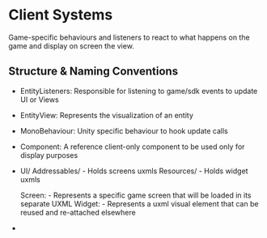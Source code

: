 # Client Systems

Game-specific behaviours and listeners to react to what happens on the game and display on screen the view.

## Structure & Naming Conventions

- EntityListeners: Responsible for listening to game/sdk events to update UI or Views
- EntityView: Represents the visualization of an entity
- MonoBehaviour: Unity specific behaviour to hook update calls
- Component: A reference client-only component to be used only for display purposes
- UI/
   Addressables/ - Holds screens uxmls
   Resources/    - Holds widget uxmls

   Screen:       - Represents a specific game screen that will be loaded in its separate UXML
   Widget:       - Represents a uxml visual element that can be reused and re-attached elsewhere
- 